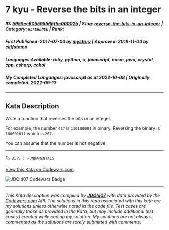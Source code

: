 # 7 kyu - Reverse the bits in an integer

##### **ID**: [5959ec605595565f5c00002b](https://www.codewars.com/kata/5959ec605595565f5c00002b) | **Slug**: [reverse-the-bits-in-an-integer](https://www.codewars.com/kata/5959ec605595565f5c00002b) | **Category**: `REFERENCE` | **Rank**: <span style="color:white">7 kyu</span>

##### **First Published**: 2017-07-03 ***by*** [mystery](https://www.codewars.com/users/mystery) | **Approved**: 2018-11-04 ***by*** [cliffstamp](https://www.codewars.com/users/cliffstamp)

##### **Languages Available**: ruby, python, c, javascript, nasm, java, crystal, cpp, csharp, cobol

##### **My Completed Languages**: javascript ***as at*** 2022-10-08 | **Originally completed**: 2022-09-13

---

## Kata Description


Write a function that reverses the bits in an integer.



For example, the number `417` is `110100001` in binary. Reversing the binary is `100001011` which is `267`.



You can assume that the number is not negative.

---


🏷 `BITS | FUNDAMENTALS`


[View this Kata on Codewars.com](https://www.codewars.com/kata/5959ec605595565f5c00002b)

![](https://www.codewars.com/users/jdold07/badges/large "JDOld07 Codewars Badge")

---

###### *This Kata description was compiled by [**JDOld07**](https://tpstech.dev) with data provided by the [Codewars.com](https://www.codewars.com) API.  The solutions in this repo associated with this kata are my solutions unless otherwise noted in the code file.  Test cases are generally those as provided in the Kata, but may include additional test cases I created while coding my solution.  My solutions are not always commented as the solutions are rarely submitted with comments.*
